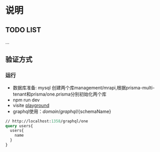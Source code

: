 # 说明

## TODO LIST

...

## 验证方式

### 运行

- 数据库准备: mysql 创建两个库management/mrapi,根据prisma-multi-tenant和prisma/one.prisma分别初始化两个库
- npm run dev
- visite [playground](http://localhost:1358/playground)
- graphql使用：${domain}/graphql/${schemaName}
```graphql
// http://localhost:1358/graphql/one
query users{
  users{
    name
  }
}
```